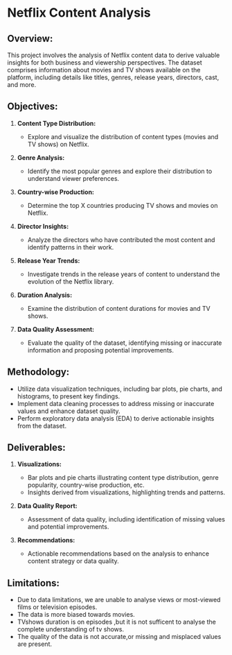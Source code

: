 # Netflix Content Analysis

## Overview:

This project involves the analysis of Netflix content data to derive valuable insights for both business and viewership perspectives. The dataset comprises information about movies and TV shows available on the platform, including details like titles, genres, release years, directors, cast, and more.

## Objectives:

1. **Content Type Distribution:**
   - Explore and visualize the distribution of content types (movies and TV shows) on Netflix.

2. **Genre Analysis:**
   - Identify the most popular genres and explore their distribution to understand viewer preferences.

3. **Country-wise Production:**
   - Determine the top X countries producing TV shows and movies on Netflix.

4. **Director Insights:**
   - Analyze the directors who have contributed the most content and identify patterns in their work.

5. **Release Year Trends:**
   - Investigate trends in the release years of content to understand the evolution of the Netflix library.

6. **Duration Analysis:**
   - Examine the distribution of content durations for movies and TV shows.

7. **Data Quality Assessment:**
   - Evaluate the quality of the dataset, identifying missing or inaccurate information and proposing potential improvements.

## Methodology:

- Utilize data visualization techniques, including bar plots, pie charts, and histograms, to present key findings.
- Implement data cleaning processes to address missing or inaccurate values and enhance dataset quality.
- Perform exploratory data analysis (EDA) to derive actionable insights from the dataset.

## Deliverables:

1. **Visualizations:**
   - Bar plots and pie charts illustrating content type distribution, genre popularity, country-wise production, etc.
   - Insights derived from visualizations, highlighting trends and patterns.

2. **Data Quality Report:**
   - Assessment of data quality, including identification of missing values and potential improvements.

3. **Recommendations:**
   - Actionable recommendations based on the analysis to enhance content strategy or data quality.

## Limitations:

- Due to data limitations, we are unable to analyse views or most-viewed films or television episodes.
- The data is more biased towards movies.
- TVshows duration is on episodes ,but it is not sufficent to analyse the complete understanding of tv shows.
- The quality of the data is not accurate,or missing and misplaced values are present.

